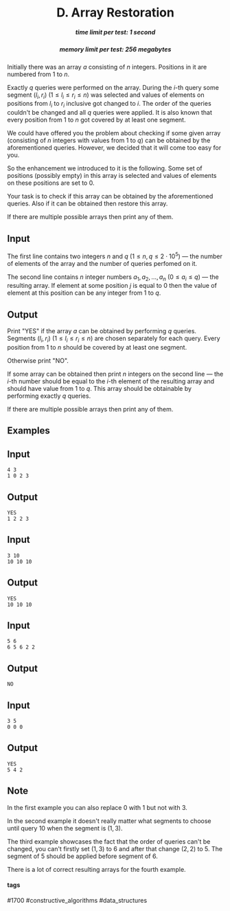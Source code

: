 <h1 style='text-align: center;'> D. Array Restoration</h1>

<h5 style='text-align: center;'>time limit per test: 1 second</h5>
<h5 style='text-align: center;'>memory limit per test: 256 megabytes</h5>

Initially there was an array $a$ consisting of $n$ integers. Positions in it are numbered from $1$ to $n$.

Exactly $q$ queries were performed on the array. During the $i$-th query some segment $(l_i, r_i)$ $(1 \le l_i \le r_i \le n)$ was selected and values of elements on positions from $l_i$ to $r_i$ inclusive got changed to $i$. The order of the queries couldn't be changed and all $q$ queries were applied. It is also known that every position from $1$ to $n$ got covered by at least one segment.

We could have offered you the problem about checking if some given array (consisting of $n$ integers with values from $1$ to $q$) can be obtained by the aforementioned queries. However, we decided that it will come too easy for you.

So the enhancement we introduced to it is the following. Some set of positions (possibly empty) in this array is selected and values of elements on these positions are set to $0$.

Your task is to check if this array can be obtained by the aforementioned queries. Also if it can be obtained then restore this array.

If there are multiple possible arrays then print any of them.

## Input

The first line contains two integers $n$ and $q$ ($1 \le n, q \le 2 \cdot 10^5$) — the number of elements of the array and the number of queries perfomed on it.

The second line contains $n$ integer numbers $a_1, a_2, \dots, a_n$ ($0 \le a_i \le q$) — the resulting array. If element at some position $j$ is equal to $0$ then the value of element at this position can be any integer from $1$ to $q$.

## Output

Print "YES" if the array $a$ can be obtained by performing $q$ queries. Segments $(l_i, r_i)$ $(1 \le l_i \le r_i \le n)$ are chosen separately for each query. Every position from $1$ to $n$ should be covered by at least one segment. 

Otherwise print "NO".

If some array can be obtained then print $n$ integers on the second line — the $i$-th number should be equal to the $i$-th element of the resulting array and should have value from $1$ to $q$. This array should be obtainable by performing exactly $q$ queries.

If there are multiple possible arrays then print any of them.

## Examples

## Input


```
4 3  
1 0 2 3  

```
## Output


```
YES  
1 2 2 3  

```
## Input


```
3 10  
10 10 10  

```
## Output


```
YES  
10 10 10   

```
## Input


```
5 6  
6 5 6 2 2  

```
## Output


```
NO  

```
## Input


```
3 5  
0 0 0  

```
## Output


```
YES  
5 4 2  

```
## Note

In the first example you can also replace $0$ with $1$ but not with $3$.

In the second example it doesn't really matter what segments to choose until query $10$ when the segment is $(1, 3)$.

The third example showcases the fact that the order of queries can't be changed, you can't firstly set $(1, 3)$ to $6$ and after that change $(2, 2)$ to $5$. The segment of $5$ should be applied before segment of $6$.

There is a lot of correct resulting arrays for the fourth example.



#### tags 

#1700 #constructive_algorithms #data_structures 
